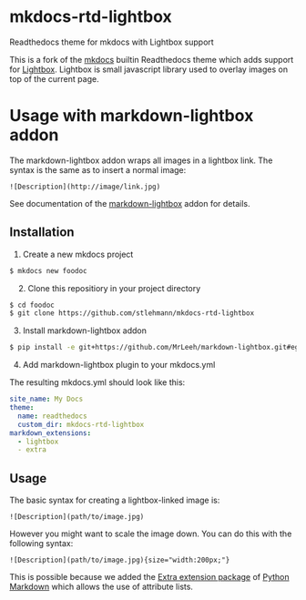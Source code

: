 # mkdocs-rtd-lightbox
Readthedocs theme for mkdocs with Lightbox support

This is a fork of the [mkdocs](http://www.mkdocs.org) builtin Readthedocs theme which adds support for 
[Lightbox](http://lokeshdhakar.com/projects/lightbox2/). Lightbox is small javascript library used to 
overlay images on top of the current page.

# Usage with markdown-lightbox addon

The markdown-lightbox addon wraps all images in a lightbox link. The syntax is the same as to insert
a normal image:

    ![Description](http://image/link.jpg)
    
See documentation of the [markdown-lightbox](https://github.com/MrLeeh/markdown-lightbox) addon for details.

## Installation

1. Create a new mkdocs project

```bash
$ mkdocs new foodoc
```
    
2. Clone this repositiory in your project directory

```bash
$ cd foodoc
$ git clone https://github.com/stlehmann/mkdocs-rtd-lightbox
```

3. Install markdown-lightbox addon

```bash
$ pip install -e git+https://github.com/MrLeeh/markdown-lightbox.git#egg=markdown-lightbox
```

4. Add markdown-lightbox plugin to your mkdocs.yml

The resulting mkdocs.yml should look like this:

```yaml
site_name: My Docs
theme:
  name: readthedocs
  custom_dir: mkdocs-rtd-lightbox
markdown_extensions:
  - lightbox
  - extra
```

## Usage

The basic syntax for creating a lightbox-linked image is:

```
![Description](path/to/image.jpg)
```

However you might want to scale the image down. You can do this with the following syntax:

```
![Description](path/to/image.jpg){size="width:200px;"}
``` 
This is possible because we added the [Extra extension package](https://pythonhosted.org/Markdown/extensions/extra.html) 
of [Python Markdown](https://pythonhosted.org/Markdown/index.html) which allows the use of attribute lists.
